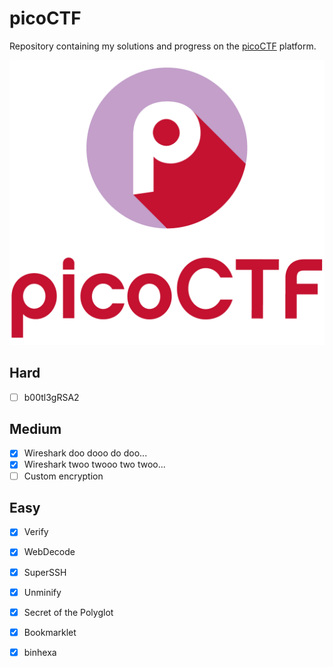 # picoCTF

Repository containing my solutions and progress on the [picoCTF](https://play.picoctf.org/) platform.

![image](img/proxy-image.png)

## Hard
- [ ] b00tl3gRSA2

## Medium
- [x] Wireshark doo dooo do doo...
- [x] Wireshark twoo twooo two twoo...
- [ ] Custom encryption

## Easy
- [x] Verify
- [x] WebDecode
- [x] SuperSSH
- [x] Unminify
- [x] Secret of the Polyglot
- [x] Bookmarklet
- [x] binhexa


